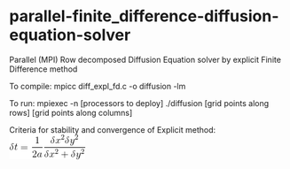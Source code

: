 # parallel-finite_difference-diffusion-equation-solver
Parallel (MPI) Row decomposed Diffusion Equation solver by explicit Finite Difference method

To compile: mpicc diff_expl_fd.c -o diffusion -lm

To run: mpiexec -n [processors to deploy] ./diffusion [grid points along rows] [grid points along columns]


Criteria for stability and convergence of Explicit method:    
![equation](CodeCogsEqn.gif)
